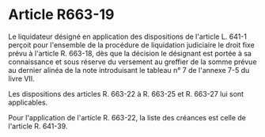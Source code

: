 # Article R663-19

Le liquidateur désigné en application des dispositions de l'article L. 641-1 perçoit pour l'ensemble de la procédure de liquidation judiciaire le droit fixe prévu à l'article R. 663-18, dès que la décision le désignant est portée à sa connaissance et sous réserve du versement au greffier de la somme prévue au dernier alinéa de la note introduisant le tableau n° 7 de l'annexe 7-5 du livre VII.

Les dispositions des articles R. 663-22 à R. 663-25 et R. 663-27 lui sont applicables.

Pour l'application de l'article R. 663-22, la liste des créances est celle de l'article R. 641-39.
